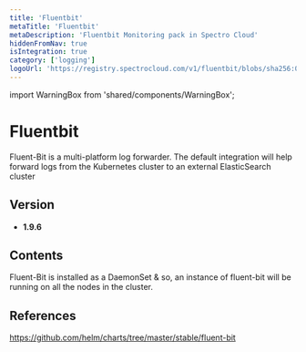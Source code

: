 ```yaml
---
title: 'Fluentbit'
metaTitle: 'Fluentbit'
metaDescription: 'Fluentbit Monitoring pack in Spectro Cloud'
hiddenFromNav: true
isIntegration: true
category: ['logging']
logoUrl: 'https://registry.spectrocloud.com/v1/fluentbit/blobs/sha256:012fbab20e3427b6c1f6a73d2ea0b4cc43cf60991774c4800ddf3e23c4b64544?type=image/png'
---
```


import WarningBox from 'shared/components/WarningBox';

# Fluentbit

Fluent-Bit is a multi-platform log forwarder. The default integration will help forward logs from the Kubernetes cluster to an external ElasticSearch cluster

## Version

* **1.9.6**

## Contents

Fluent-Bit is installed as a DaemonSet & so, an instance of fluent-bit will be running on all the nodes in the cluster.

## References

https://github.com/helm/charts/tree/master/stable/fluent-bit
